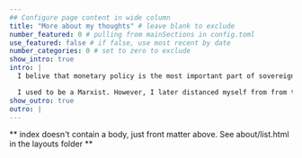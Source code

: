 ```yaml
---
## Configure page content in wide column
title: "More about my thoughts" # leave blank to exclude
number_featured: 0 # pulling from mainSections in config.toml
use_featured: false # if false, use most recent by date
number_categories: 0 # set to zero to exclude
show_intro: true
intro: |
  I belive that monetary policy is the most important part of sovereignty for nation states in the 21st century, to the extent that it should no longer be considered a purely "economic" subject, but an inherent political topic. At the end of the day, money printing, despite some limits, is like a cheat code of the game, right? Sadly, central banks and governments are, one could say, very bad at using this power. In this regard, I agree with the Modern Monetary Thoery (MMT) on the underutilisation of monetary policy (although I do not agree with their stance on fiscal policy as a feasible tool to tackle inflation). I (crazily) think central banks should be operating in the *stock market*, for profit, both as a monetary tool and as a fiscal tool to tax the rich. The investments can serve as a sovereign wealth fund which benefits all citizens. Sounds like socialism? I think that's the right way forward. More importantly, I think the public should be better informed about monetary policy as an additional check on the central banks, in the era of central bank independence (CBI).

  I used to be a Marxist. However, I later distanced myself from from the ideology for its inherent totalitarian tendencies, as Popper points out. Moreover, I do not think a proletarian revolution that overthrows will eventually happen. In my understanding of the dialectical process, a *new* class, not existing classes under the capitalist system (bourgeoisie or proletariat) will send capitalism to its grave. For me, it seems that the new class is the *technocrats* equipped with the new data science techniques. I think, at the end of the day, data will replace capital as the main means/factor of production. An AGI revolution for the new stage (socialism?) will echo the industrial revolution for capitalism. Will it bring a better life? Not necessarily. While I think an AI revolution will improve the *material* aspects of standards of living, it leads us to question the purpose of our lives. Greek teleology, huh? I think many people will commit suicide for losing their "purpose of life", only those who are happy to "lie flat" (躺平) can survive. I'm striving to become the latter :)
show_outro: true
outro: |
---
```


** index doesn't contain a body, just front matter above.
See about/list.html in the layouts folder **